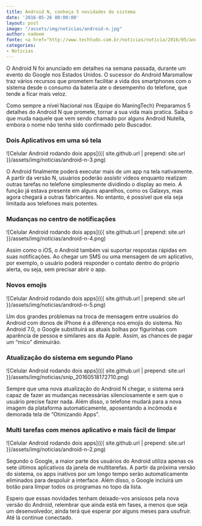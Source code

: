 ```yaml
---
title: Android N, conheça 5 novidades do sistema
date: '2016-05-26 00:00:00'
layout: post
image: "/assets/img/noticias/android-n.jpg"
author: nadeem
fonte: <a href="http://www.techtudo.com.br/noticias/noticia/2016/05/android-n-conheca-10-novidades-do-sistema-que-vao-facilitar-sua-vida.html">TechTudo</a>
categories:
- Noticias
---
```


O Android N foi anunciado em detalhes na semana passada, durante um evento do Google nos Estados Unidos. 
O sucessor do Android Marsmallow traz vários recursos que prometem facilitar a vida dos smartphones com o sistema desde o consumo da bateria ate o desempenho do telefone, que tende a ficar mais veloz.

Como sempre a nível Nacional nos (Equipe do ManingTech) Preparamos 5 detalhes do Android N que promete, tornar a sua vida mais pratica. 
Saiba o que muda naquele que vem sendo chamado por alguns Android Nutella, embora o nome não tenha sido confirmado pelo Buscador.

### Dois Aplicativos em uma só tela

![Celular Android rodando dois apps]({{ site.github.url | prepend: site.url }}/assets/img/noticias/android-n-3.png)

O Android finalmente poderá executar mais de um app na tela nativamente. 
A partir da versão N, usuários poderão assistir vídeos enquanto realizam outras tarefas no telefone simplesmente dividindo o display ao meio. 
A função já estava presente em alguns aparelhos, como os Galaxys, mas agora chegará a outras fabricantes. 
No entanto, é possível que ela seja limitada aos telefones mais potentes.

### Mudanças no centro de notificações

![Celular Android rodando dois apps]({{ site.github.url | prepend: site.url }}/assets/img/noticias/android-n-4.png)

Assim como o iOS, o Android também vai suportar respostas rápidas em suas notificações. 
Ao chegar um SMS ou uma mensagem de um aplicativo, por exemplo, o usuário poderá responder o contato dentro do próprio alerta, ou seja, sem precisar abrir o app.

### Novos emojis

![Celular Android rodando dois apps]({{ site.github.url | prepend: site.url }}/assets/img/noticias/android-n-5.png)

Um dos grandes problemas na troca de mensagem entre usuários do Android com donos de iPhone é a diferença nos emojis do sistema. 
No Android 7.0, o Google substituirá as atuais bolhas por figurinhas com aparência de pessoa e similares aos da Apple. Assim, as chances de pagar um “mico” diminuirão.

### Atualização do sistema em segundo Plano

![Celular Android rodando dois apps]({{ site.github.url | prepend: site.url }}/assets/img/noticias/snip_20160518172710.png)

Sempre que uma nova atualização do Android N chegar, o sistema será capaz de fazer as mudanças necessárias silenciosamente e sem que o usuário precise fazer nada. 
Além disso, o telefone mudará para a nova imagem da plataforma automaticamente, aposentando a incômoda e demorada tela de “Otimizando Apps”.

### Multi tarefas com menos aplicativo e mais fácil de limpar

![Celular Android rodando dois apps]({{ site.github.url | prepend: site.url }}/assets/img/noticias/android-n-2.png)

Segundo o Google, a maior parte dos usuários do Android utiliza apenas os sete últimos aplicativos da janela de multitarefas. 
A partir da próxima versão do sistema, os apps inativos por um longo tempo serão automaticamente eliminados para despoluir a interface. 
Além disso, o Google incluirá um botão para limpar todos os programas no topo da lista.

Espero que essas novidades tenham deixado-vos ansiosos pela nova versão do Android, relembrar que ainda está em fases, a menos que seja um desenvolvedor, ainda terá que esperar por alguns meses para usufruir. <br>
Até lá continue conectado.